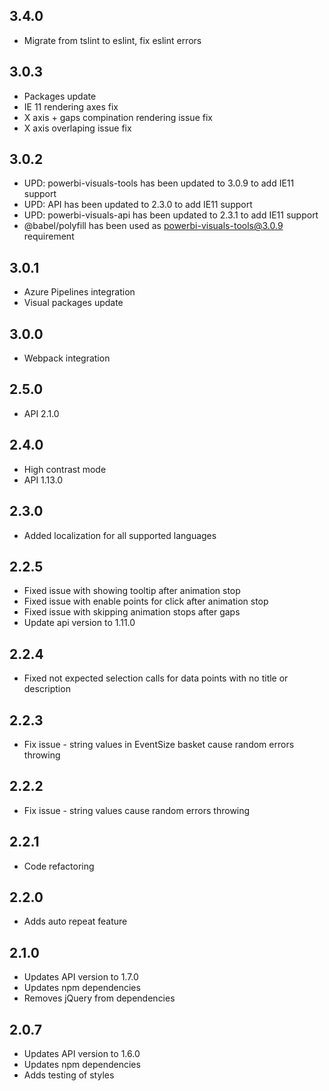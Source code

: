 ## 3.4.0
* Migrate from tslint to eslint, fix eslint errors

## 3.0.3
* Packages update
* IE 11 rendering axes fix
* X axis + gaps compination rendering issue fix
* X axis overlaping issue fix

## 3.0.2
* UPD: powerbi-visuals-tools has been updated to 3.0.9 to add IE11 support
* UPD: API has been updated to 2.3.0 to add IE11 support
* UPD: powerbi-visuals-api has been updated to 2.3.1 to add IE11 support
* @babel/polyfill has been used as powerbi-visuals-tools@3.0.9 requirement

## 3.0.1
* Azure Pipelines integration
* Visual packages update 

## 3.0.0
* Webpack integration

## 2.5.0
* API 2.1.0

## 2.4.0
* High contrast mode
* API 1.13.0

## 2.3.0
* Added localization for all supported languages

## 2.2.5
* Fixed issue with showing tooltip after animation stop
* Fixed issue with enable points for click after animation stop
* Fixed issue with skipping animation stops after gaps
* Update api version to 1.11.0

## 2.2.4
* Fixed not expected selection calls for data points with no title or description

## 2.2.3
* Fix issue - string values in EventSize basket cause random errors throwing

## 2.2.2
* Fix issue - string values cause random errors throwing

## 2.2.1
* Code refactoring

## 2.2.0
* Adds auto repeat feature

## 2.1.0
* Updates API version to 1.7.0
* Updates npm dependencies
* Removes jQuery from dependencies 

## 2.0.7
* Updates API version to 1.6.0
* Updates npm dependencies
* Adds testing of styles
